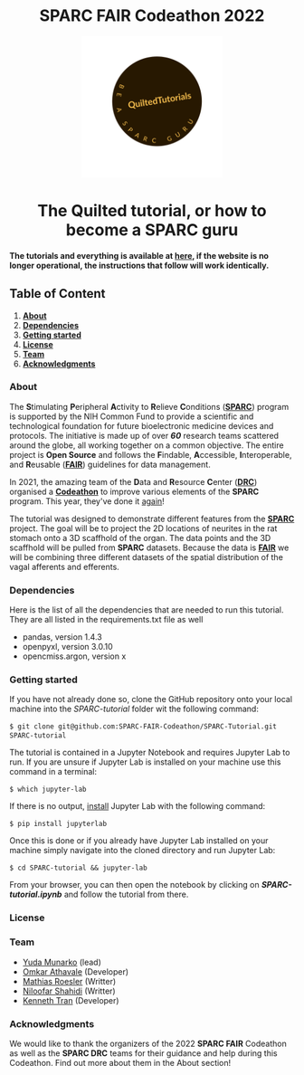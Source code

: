 # **<center>SPARC FAIR Codeathon 2022</center>**
<div align="center">
<a href="https://github.com/SPARC-FAIR-Codeathon/SPARC-Tutorial">
        <img src="SPARC-tutorial-site/static/logos/quilt_logo.png" alt="QuiltedTutorials" width=250>
</a>
</div>

# <center>The Quilted tutorial, or how to become a **SPARC** guru</center>

#### The tutorials and everything is available at [here](website), if the website is no longer operational, the instructions that follow will work identically.

## **Table of Content**
 1. [**About**](#About)
 2. [**Dependencies**](#Dependencies)
 3. [**Getting started**](#Getting-started)
 4. [**License**](#License)
 5. [**Team**](#Team)
 6. [**Acknowledgments**](#Acknowledgments)
 
### **About**
The **S**timulating **P**eripheral **A**ctivity to **R**elieve **C**onditions ([**SPARC**](https://sparc.science/about)) program is supported by the NIH Common Fund to provide a scientific and technological foundation for future bioelectronic medicine devices and protocols. The initiative is made up of over ***60*** research teams scattered around the globe, all working together on a common objective. The entire project is **Open Source** and follows the **F**indable, **A**ccessible, **I**nteroperable, and **R**eusable ([**FAIR**](https://www.nature.com/articles/sdata201618)) guidelines for data management.

In 2021, the amazing team of the **D**ata and **R**esource **C**enter ([**DRC**](https://pubmed.ncbi.nlm.nih.gov/34248680/)) organised a [**Codeathon**](https://sparc.science/help/2021-sparc-fair-codeathon) to improve various elements of the **SPARC** program. This year, they've done it [again](https://sparc.science/help/2022-sparc-fair-codeathon)! 

The tutorial was designed to demonstrate different features from the [**SPARC**](https://sparc.science/) project. The goal will be to project the 2D locations of neurites in the rat stomach onto a 3D scaffhold of the organ. The data points and the 3D scaffhold will be pulled from **SPARC** datasets. Because the data is [**FAIR**](https://www.nature.com/articles/sdata201618) we will be combining three different datasets of the spatial distribution of the vagal afferents and efferents.

### **Dependencies**
Here is the list of all the dependencies that are needed to run this tutorial. They are all listed in the requirements.txt file as well

   * pandas, version 1.4.3
   * openpyxl, version 3.0.10
   * opencmiss.argon, version x

### **Getting started**
If you have not already done so, clone the GitHub repository onto your local machine into the _SPARC-tutorial_ folder wit the following command:

    $ git clone git@github.com:SPARC-FAIR-Codeathon/SPARC-Tutorial.git SPARC-tutorial

The tutorial is contained in a Jupyter Notebook and requires Jupyter Lab to run. 
If you are unsure if Jupyter Lab is installed on your machine use this command in a terminal:

    $ which jupyter-lab
    
If there is no output, [install](https://jupyter.org/install) Jupyter Lab with the following command:
    
    $ pip install jupyterlab
    
Once this is done or if you already have Jupyter Lab installed on your machine simply navigate into the cloned directory and run Jupyter Lab:

    $ cd SPARC-tutorial && jupyter-lab

From your browser, you can then open the notebook by clicking on ***SPARC-tutorial.ipynb*** and follow the tutorial from there. 
    
### **License**

### **Team**

   * [Yuda Munarko](https://github.com/napakalas) (lead)
   * [Omkar Athavale](https://github.com/OmkarAthavale) (Developer)
   * [Mathias Roesler](https://github.com/mathiasroesler) (Writter)
   * [Niloofar Shahidi](https://github.com/Niloofar-Sh) (Writter)
   * [Kenneth Tran](https://github.com/ktra014) (Developer)

### **Acknowledgments**
We would like to thank the organizers of the 2022 **SPARC FAIR** Codeathon as well as the **SPARC DRC** teams for their guidance and help during this Codeathon. Find out more about them in the About section!
